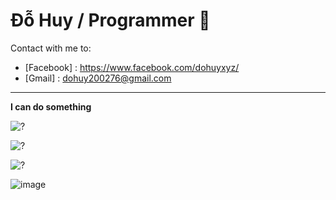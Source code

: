 # Đỗ Huy / Programmer 🐞
Contact with me to: 
- [Facebook] : https://www.facebook.com/dohuyxyz/
- [Gmail] : dohuy200276@gmail.com
---
**I can do something**

![?](https://github-readme-stats.vercel.app/api/top-langs/?username=DoHuy5360&layout=compact&langs_count=8&theme=dracula)

![?](https://github-readme-stats.vercel.app/api?username=DoHuy5360&show_icons=true&theme=dracula)

![?](https://github-profile-trophy.vercel.app/?username=DoHuy5360&theme=dracula)

![image](https://user-images.githubusercontent.com/80961056/146669881-1437d880-0dc9-47c1-8eb9-ab4d98b91356.png)

